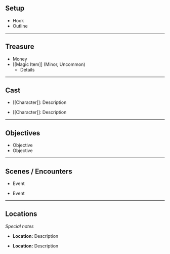 ## Setup  

- Hook
- Outline

---
## Treasure

- Money
- [[Magic Item]] (Minor, Uncommon)
	- Details

---
## Cast 

- [[Character]]: Description 

- [[Character]]: Description 

---
## Objectives  

- Objective
- Objective

---
## Scenes / Encounters

- Event
 
- Event

---
## Locations

*Special notes*

- **Location:** Description 

- **Location:** Description